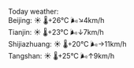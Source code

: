 Today weather:  
Beijing: ☀️   🌡️+26°C 🌬️↘4km/h  
Tianjin: ☀️   🌡️+23°C 🌬️↓7km/h  
Shijiazhuang: ☀️   🌡️+20°C 🌬️→11km/h  
Tangshan: ☀️   🌡️+25°C 🌬️↑9km/h  

